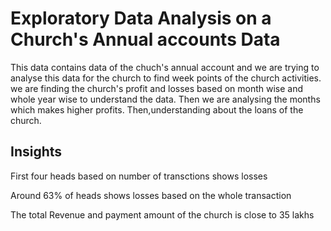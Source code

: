 # Exploratory Data Analysis on a Church's Annual accounts Data
This data contains data of the chuch's annual account and we are trying to analyse this data for the church to find week points of the church activities. we are finding the church's profit and losses based on month wise and whole year wise to understand the data. Then we are analysing the months which makes higher profits.
Then,understanding about the loans of the church.

## Insights
First four heads based on number of transctions shows losses

Around 63% of  heads shows losses based on the whole transaction

The total Revenue and payment amount of the church is close to 35 lakhs

